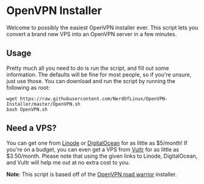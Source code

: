 # OpenVPN Installer
Welcome to possibly the easiest OpenVPN installer ever. This script lets you convert a brand new VPS into an OpenVPN server in a few minutes.

## Usage
Pretty much all you need to do is run the script, and fill out some information. The defaults will be fine for most people, so if you're unsure, just use those. You can download and run the script by running the following as root:

```shell
wget https://raw.githubusercontent.com/NerdOfLinux/OpenVPN-Installer/master/OpenVPN.sh
bash OpenVPN.sh
```

## Need a VPS?
You can get one from [Linode](https://www.linode.com/?r=d6895526122580c950ca478860b1715f56e9c75d) or [DigitalOcean](https://m.do.co/c/f941d4888bfb) for as little as $5/month! If you're on a budget, you can even get a VPS from [Vultr](https://www.vultr.com/?ref=8383848-6G) for as little as $3.50/month. Please note that using the given links to Linode, DigitalOcean, and Vultr will help me out at no extra cost to you.

**Note**: This script is based off of the [OpenVPN road warrior](https://github.com/Nyr/openvpn-install) installer.
